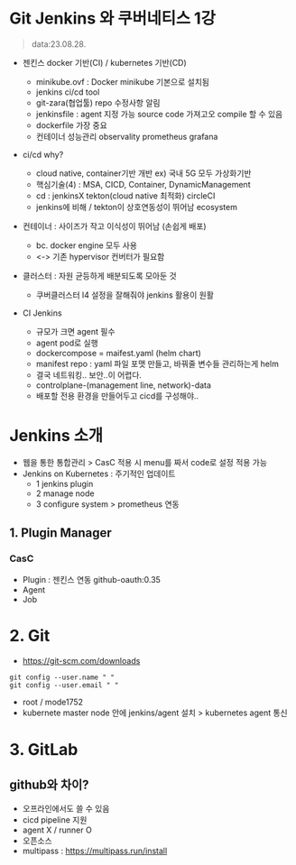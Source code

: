 # Git Jenkins 와 쿠버네티스 1강
> data:23.08.28.

- 젠킨스 docker 기반(CI) / kubernetes 기반(CD)

  - minikube.ovf : Docker minikube 기본으로 설치됨
  - jenkins ci/cd tool
  - git-zara(협업툴) repo 수정사항 알림
  - jenkinsfile : agent 지정 가능 source code 가져고오 compile 할 수 있음
  - dockerfile 가장 중요
  - 컨테이너 성능관리 observality prometheus grafana
  
- ci/cd why?
  - cloud native, container기반 개반 ex) 국내 5G 모두 가상화기반 
  - 핵심기술(4) : MSA, CICD, Container, DynamicManagement
  - cd : jenkinsX tekton(cloud native 최적화) circleCI
  - jenkins에 비해 / tekton이 상호연동성이 뛰어남 ecosystem

- 컨테이너 : 사이즈가 작고 이식성이 뛰어남 (손쉽게 배포)
  - bc. docker engine 모두 사용
  - <-> 기존 hypervisor 컨버터가 필요함
- 클러스터 : 자원 균등하게 배분되도록 모아둔 것
  - 쿠버클러스터 l4 설정을 잘해줘야 jenkins 활용이 원활

- CI Jenkins
  - 규모가 크면 agent 필수
  - agent pod로 실행
  - dockercompose = maifest.yaml (helm chart)
  - manifest repo : yaml 파일 포맷 만들고, 바꿔줄 변수들 관리하는게 helm
  - 결국 네트워킹.. 보안..이 어렵다.
  - controlplane-(management line, network)-data
  - 배포할 전용 환경을 만들어두고 cicd를 구성해야..

# Jenkins 소개
- 웹을 통한 통합관리 > CasC 적용 시 menu를 짜서 code로 설정 적용 가능
- Jenkins on Kubernetes : 주기적인 업데이트
  - 1 jenkins plugin
  - 2 manage node
  - 3 configure system > prometheus 연동

## 1. Plugin Manager
### CasC 
- Plugin : 젠킨스 연동 github-oauth:0.35
- Agent
- Job


# 2. Git
- https://git-scm.com/downloads
```
git config --user.name " "
git config --user.email " "
```
- root / mode1752
- kubernete master node 안에  jenkins/agent 설치 > kubernetes agent 통신

# 3. GitLab

## github와 차이?
 - 오프라인에서도 쓸 수 있음
 - cicd pipeline 지원
 - agent X / runner O
 - 오픈소스
 - multipass : https://multipass.run/install





















